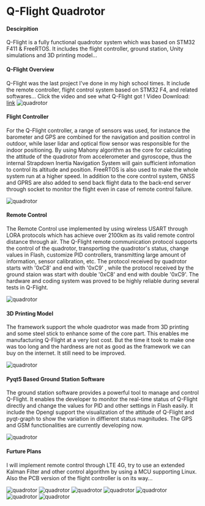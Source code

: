 # Q-Flight Quadrotor

#### Descirpition
Q-Flight is a fully functional quadrotor system which was based on STM32 F411 & FreeRTOS. It includes the flight controller, ground station, Unity simulations and 3D printing model...

#### Q-Flight Overview

Q-Flight was the last project I've done in my high school times. It include the remote controller, flight control system based on STM32 F4, and related softwares... Click the video and see what Q-Flight got ! 
Video Download: [link](https://github.com/quix12345/Q-Flight/blob/master/qflight/quadrotor.mp4)
![quadrotor](https://github.com/quix12345/Q-Flight/blob/master/qflight/3.png "quadrotor")

#### Flight Controller

For the Q-Flight controller, a range of sensors was used, for instance the barometer and GPS are combined for the navigation and position control in outdoor, while laser lidar and optical flow sensor was responsible for the indoor positioning. By using Mahony algorithm as the core for calculating the attitude of the quadrotor from accelerometer and gyroscope, thus the internal Strapdown Inertia Navigation System will gain sufficient infomation to control its altitude and position. FreeRTOS is also used to make the whole system run at a higher speed. In addition to the core control system, GNSS and GPRS are also added to send back flight data to the back-end server through socket to monitor the flight even in case of remote control failure. 

![quadrotor](https://github.com/quix12345/Q-Flight/blob/master/qflight/2.png "quadrotor")

#### Remote Control

The Remote Control use implemented by using wireless USART through LORA protocols which has achieve over  2100km as its valid remote control distance through air. The Q-Flight remote communication protocol supports the control of the quadrotor, transporting the quadrotor's status, change values in Flash, customize PID controllers, transmitting large amount of information, sensor calibration, etc. The protocol received by quadrotor starts with '0xC8' and end with '0xC9' , while the protocol received by the ground staion was start with double  '0xC8' and end with double '0xC9'. The hardware and coding system was proved to be highly reliable during several tests in Q-Flight.

![quadrotor](https://github.com/quix12345/Q-Flight/blob/master/qflight/1.png "quadrotor")

#### 3D Printing Model

The framework support the whole quadrotor was made from 3D printing and some steel stick to enhance some of the core part. This enables me manufacturing Q-Flight at a very lost cost. But the time it took to make one was too long and the hardness are not as good as the framework we can buy on the internet. It still need to be improved. 

![quadrotor](https://github.com/quix12345/Q-Flight/blob/master/qflight/4.png "quadrotor")

#### Pyqt5 Based Ground Station Software

The ground station software provides a powerful tool to manage and control Q-Flight. It enables the developer to monitor the real-time status of Q-Flight directly and change the values for PID and other settings in Flash easily. It include the Opengl support the visualization of the attitude of Q-Flight and pyqt-graph to show the variation in diffierent status magnitudes. The GPS and GSM functionalities are currently developing now.

![quadrotor](https://github.com/quix12345/Q-Flight/blob/master/qflight/ground_station.png "quadrotor")

#### Furture Plans

I will implement remote control through LTE 4G, try to use an extended Kalman Filter and other control algorithm by using a MCU supporting Linux. Also the PCB version of the flight controller is on its way...

![quadrotor](https://github.com/quix12345/Q-Flight/blob/master/qflight/5.png "quadrotor")
![quadrotor](https://github.com/quix12345/Q-Flight/blob/master/qflight/6.png "quadrotor")
![quadrotor](https://github.com/quix12345/Q-Flight/blob/master/qflight/7.png "quadrotor")
![quadrotor](https://github.com/quix12345/Q-Flight/blob/master/qflight/8.png "quadrotor")
![quadrotor](https://github.com/quix12345/Q-Flight/blob/master/qflight/9.png "quadrotor")
![quadrotor](https://github.com/quix12345/Q-Flight/blob/master/qflight/10.png "quadrotor")
![quadrotor](https://github.com/quix12345/Q-Flight/blob/master/qflight/11.png "quadrotor")


